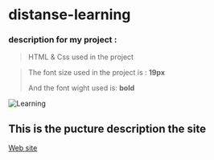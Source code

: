 # distanse-learning



### description for my project :

>  HTML & Css used in the project

>  The font size used in the project is : **19px**
>  
>  And the font wight used is: **bold**
 
 ![Learning](https://image.shutterstock.com/image-photo/elearning-education-internet-technology-webinar-260nw-1139995139.jpg)
 
  ## This is the pucture description the site
 
[Web site](https://hassanalghandourabuali.github.io/distanse-learning/)

